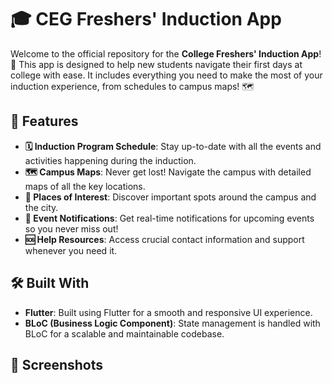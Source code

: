 # 🎓 CEG Freshers' Induction App

Welcome to the official repository for the **College Freshers' Induction App**! 🎉 This app is designed to help new students navigate their first days at college with ease. It includes everything you need to make the most of your induction experience, from schedules to campus maps! 🗺️

## 🌟 Features

- **🗓️ Induction Program Schedule**: Stay up-to-date with all the events and activities happening during the induction.
- **🗺️ Campus Maps**: Never get lost! Navigate the campus with detailed maps of all the key locations.
- **📍 Places of Interest**: Discover important spots around the campus and the city.
- **🔔 Event Notifications**: Get real-time notifications for upcoming events so you never miss out!
- **🆘 Help Resources**: Access crucial contact information and support whenever you need it.

## 🛠️ Built With

- **Flutter**: Built using Flutter for a smooth and responsive UI experience.
- **BLoC (Business Logic Component)**: State management is handled with BLoC for a scalable and maintainable codebase.

## 📸 Screenshots


